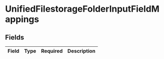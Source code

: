 # UnifiedFilestorageFolderInputFieldMappings


## Fields

| Field       | Type        | Required    | Description |
| ----------- | ----------- | ----------- | ----------- |